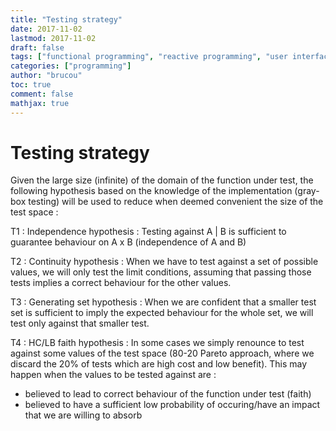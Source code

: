```yaml
---
title: "Testing strategy"
date: 2017-11-02
lastmod: 2017-11-02
draft: false
tags: ["functional programming", "reactive programming", "user interface", "testing"]
categories: ["programming"]
author: "brucou"
toc: true
comment: false
mathjax: true
---
```


# Testing strategy
Given the large size (infinite) of the domain of the function under test, the following
hypothesis based on the knowledge of the implementation (gray-box testing) will be used to reduce when deemed convenient the size of the test space :

T1 : Independence hypothesis
:    Testing against A | B is sufficient to guarantee behaviour on A x B (independence of A and B)

T2 : Continuity hypothesis
:    When we have to test against a set of possible values, we will only test the limit
conditions, assuming that passing those tests implies a correct behaviour for the other values.

T3 : Generating set hypothesis
:    When we are confident that a smaller test set is sufficient to imply the expected
behaviour for the whole set, we will test only against that smaller test.

T4 : HC/LB faith hypothesis
:    In some cases we simply renounce to test against some values of the test space (80-20 Pareto approach, where we discard the 20% of tests which are high cost and low benefit). This may happen when the values to be tested against are :

- believed to lead to correct behaviour of the function under test (faith)
- believed to have a sufficient low probability of occuring/have an impact that we are willing to absorb
